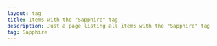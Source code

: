 ```yaml
---
layout: tag
title: Items with the "Sapphire" tag
description: Just a page listing all items with the "Sapphire" tag
tag: Sapphire
---
```

